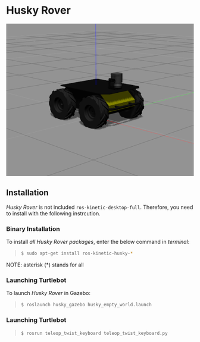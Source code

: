 # Husky Rover

![1](husky_rover.png)

## Installation

*Husky Rover* is not included `ros-kinetic-desktop-full`. Therefore, you need to install with the following instrcution.

### Binary Installation
To install *all Husky Rover packages*, enter the below command in *terminal*:

>```sh
> $ sudo apt-get install ros-kinetic-husky-*
>```

NOTE: asterisk (*) stands for all


### Launching Turtlebot

To launch *Husky Rover* in Gazebo:

>```sh
> $ roslaunch husky_gazebo husky_empty_world.launch
>```


### Launching Turtlebot
>```sh
> $ rosrun teleop_twist_keyboard teleop_twist_keyboard.py 
>```
